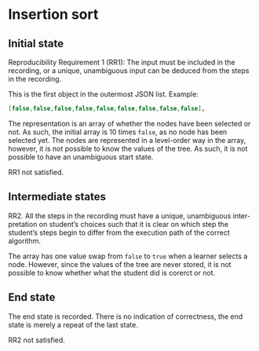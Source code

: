 # Insertion sort

## Initial state

Reproducibility Requirement 1 (RR1):
The input must be included in the recording, or a unique, unambiguous
input can be deduced from the steps in the recording.

This is the first object in the outermost JSON list. Example:

```json
[false,false,false,false,false,false,false,false,false],
```

The representation is an array of whether the nodes have been selected or not. As such, the initial array is 10 times `false`, as no node has been selected yet. 
The nodes are represented in a level-order way in the array, however, it is not possible to know the values of the tree. As such, it is not possible to have an unambiguous start state. 

RR1 not satisfied.

## Intermediate states

RR2. All the steps in the recording must have a unique, unambiguous inter-
pretation on student’s choices such that it is clear on which step the student’s
steps begin to differ from the execution path of the correct algorithm.

The array has one value swap from `false` to `true` when a learner selects a node. However, since the values of the tree are never stored, it is not possible to know whether what the student did is corerct or not.  

## End state

The end state is recorded. There is no indication of correctness, the end state is merely a repeat of the last state. 

RR2 not satisfied.

